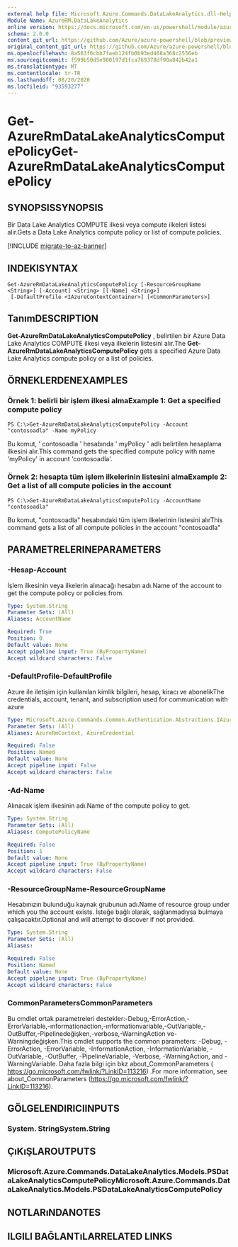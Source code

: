 ```yaml
---
external help file: Microsoft.Azure.Commands.DataLakeAnalytics.dll-Help.xml
Module Name: AzureRM.DataLakeAnalytics
online version: https://docs.microsoft.com/en-us/powershell/module/azurerm.datalakeanalytics/get-azurermdatalakeanalyticscomputepolicy
schema: 2.0.0
content_git_url: https://github.com/Azure/azure-powershell/blob/preview/src/ResourceManager/DataLakeAnalytics/Commands.DataLakeAnalytics/help/Get-AzureRmDataLakeAnalyticsComputePolicy.md
original_content_git_url: https://github.com/Azure/azure-powershell/blob/preview/src/ResourceManager/DataLakeAnalytics/Commands.DataLakeAnalytics/help/Get-AzureRmDataLakeAnalyticsComputePolicy.md
ms.openlocfilehash: 8a563f6cbb7faeb124fb0b93ed468a368c2556eb
ms.sourcegitcommit: f599b50d5e980197d1fca769378df90a842b42a1
ms.translationtype: MT
ms.contentlocale: tr-TR
ms.lasthandoff: 08/20/2020
ms.locfileid: "93593277"
---
```

# <span data-ttu-id="48b48-101">Get-AzureRmDataLakeAnalyticsComputePolicy</span><span class="sxs-lookup"><span data-stu-id="48b48-101">Get-AzureRmDataLakeAnalyticsComputePolicy</span></span>

## <span data-ttu-id="48b48-102">SYNOPSIS</span><span class="sxs-lookup"><span data-stu-id="48b48-102">SYNOPSIS</span></span>
<span data-ttu-id="48b48-103">Bir Data Lake Analytics COMPUTE ilkesi veya compute ilkeleri listesi alır.</span><span class="sxs-lookup"><span data-stu-id="48b48-103">Gets a Data Lake Analytics compute policy or list of compute policies.</span></span>

[!INCLUDE [migrate-to-az-banner](../../includes/migrate-to-az-banner.md)]

## <span data-ttu-id="48b48-104">INDEKI</span><span class="sxs-lookup"><span data-stu-id="48b48-104">SYNTAX</span></span>

```
Get-AzureRmDataLakeAnalyticsComputePolicy [-ResourceGroupName <String>] [-Account] <String> [[-Name] <String>]
 [-DefaultProfile <IAzureContextContainer>] [<CommonParameters>]
```

## <span data-ttu-id="48b48-105">Tanım</span><span class="sxs-lookup"><span data-stu-id="48b48-105">DESCRIPTION</span></span>
<span data-ttu-id="48b48-106">**Get-AzureRmDataLakeAnalyticsComputePolicy** , belirtilen bir Azure Data Lake Analytics COMPUTE ilkesi veya ilkelerin listesini alır.</span><span class="sxs-lookup"><span data-stu-id="48b48-106">The **Get-AzureRmDataLakeAnalyticsComputePolicy** gets a specified Azure Data Lake Analytics compute policy or a list of policies.</span></span>

## <span data-ttu-id="48b48-107">ÖRNEKLERDEN</span><span class="sxs-lookup"><span data-stu-id="48b48-107">EXAMPLES</span></span>

### <span data-ttu-id="48b48-108">Örnek 1: belirli bir işlem ilkesi alma</span><span class="sxs-lookup"><span data-stu-id="48b48-108">Example 1: Get a specified compute policy</span></span>
```
PS C:\>Get-AzureRmDataLakeAnalyticsComputePolicy -Account "contosoadla" -Name myPolicy
```

<span data-ttu-id="48b48-109">Bu komut, ' contosoadla ' hesabında ' myPolicy ' adlı belirtilen hesaplama ilkesini alır.</span><span class="sxs-lookup"><span data-stu-id="48b48-109">This command gets the specified compute policy with name 'myPolicy' in account 'contosoadla'.</span></span>

### <span data-ttu-id="48b48-110">Örnek 2: hesapta tüm işlem ilkelerinin listesini alma</span><span class="sxs-lookup"><span data-stu-id="48b48-110">Example 2: Get a list of all compute policies in the account</span></span>
```
PS C:\>Get-AzureRmDataLakeAnalyticsComputePolicy -AccountName "contosoadla"
```

<span data-ttu-id="48b48-111">Bu komut, "contosoadla" hesabındaki tüm işlem ilkelerinin listesini alır</span><span class="sxs-lookup"><span data-stu-id="48b48-111">This command gets a list of all compute policies in the account "contosoadla"</span></span>

## <span data-ttu-id="48b48-112">PARAMETRELERINE</span><span class="sxs-lookup"><span data-stu-id="48b48-112">PARAMETERS</span></span>

### <span data-ttu-id="48b48-113">-Hesap</span><span class="sxs-lookup"><span data-stu-id="48b48-113">-Account</span></span>
<span data-ttu-id="48b48-114">İşlem ilkesinin veya ilkelerin alınacağı hesabın adı.</span><span class="sxs-lookup"><span data-stu-id="48b48-114">Name of the account to get the compute policy or policies from.</span></span>

```yaml
Type: System.String
Parameter Sets: (All)
Aliases: AccountName

Required: True
Position: 0
Default value: None
Accept pipeline input: True (ByPropertyName)
Accept wildcard characters: False
```

### <span data-ttu-id="48b48-115">-DefaultProfile</span><span class="sxs-lookup"><span data-stu-id="48b48-115">-DefaultProfile</span></span>
<span data-ttu-id="48b48-116">Azure ile iletişim için kullanılan kimlik bilgileri, hesap, kiracı ve abonelik</span><span class="sxs-lookup"><span data-stu-id="48b48-116">The credentials, account, tenant, and subscription used for communication with azure</span></span>

```yaml
Type: Microsoft.Azure.Commands.Common.Authentication.Abstractions.IAzureContextContainer
Parameter Sets: (All)
Aliases: AzureRmContext, AzureCredential

Required: False
Position: Named
Default value: None
Accept pipeline input: False
Accept wildcard characters: False
```

### <span data-ttu-id="48b48-117">-Ad</span><span class="sxs-lookup"><span data-stu-id="48b48-117">-Name</span></span>
<span data-ttu-id="48b48-118">Alınacak işlem ilkesinin adı.</span><span class="sxs-lookup"><span data-stu-id="48b48-118">Name of the compute policy to get.</span></span>

```yaml
Type: System.String
Parameter Sets: (All)
Aliases: ComputePolicyName

Required: False
Position: 1
Default value: None
Accept pipeline input: True (ByPropertyName)
Accept wildcard characters: False
```

### <span data-ttu-id="48b48-119">-ResourceGroupName</span><span class="sxs-lookup"><span data-stu-id="48b48-119">-ResourceGroupName</span></span>
<span data-ttu-id="48b48-120">Hesabınızın bulunduğu kaynak grubunun adı.</span><span class="sxs-lookup"><span data-stu-id="48b48-120">Name of resource group under which you the account exists.</span></span>
<span data-ttu-id="48b48-121">İsteğe bağlı olarak, sağlanmadıysa bulmaya çalışacaktır.</span><span class="sxs-lookup"><span data-stu-id="48b48-121">Optional and will attempt to discover if not provided.</span></span>

```yaml
Type: System.String
Parameter Sets: (All)
Aliases:

Required: False
Position: Named
Default value: None
Accept pipeline input: True (ByPropertyName)
Accept wildcard characters: False
```

### <span data-ttu-id="48b48-122">CommonParameters</span><span class="sxs-lookup"><span data-stu-id="48b48-122">CommonParameters</span></span>
<span data-ttu-id="48b48-123">Bu cmdlet ortak parametreleri destekler:-Debug,-ErrorAction,-ErrorVariable,-ınformationaction,-ınformationvariable,-OutVariable,-OutBuffer,-Pipelinedeğişken,-verbose,-WarningAction ve-Warningdeğişken.</span><span class="sxs-lookup"><span data-stu-id="48b48-123">This cmdlet supports the common parameters: -Debug, -ErrorAction, -ErrorVariable, -InformationAction, -InformationVariable, -OutVariable, -OutBuffer, -PipelineVariable, -Verbose, -WarningAction, and -WarningVariable.</span></span> <span data-ttu-id="48b48-124">Daha fazla bilgi için bkz about_CommonParameters ( https://go.microsoft.com/fwlink/?LinkID=113216) .</span><span class="sxs-lookup"><span data-stu-id="48b48-124">For more information, see about_CommonParameters (https://go.microsoft.com/fwlink/?LinkID=113216).</span></span>

## <span data-ttu-id="48b48-125">GÖLGELENDIRICI</span><span class="sxs-lookup"><span data-stu-id="48b48-125">INPUTS</span></span>

### <span data-ttu-id="48b48-126">System. String</span><span class="sxs-lookup"><span data-stu-id="48b48-126">System.String</span></span>

## <span data-ttu-id="48b48-127">ÇıKıŞLAR</span><span class="sxs-lookup"><span data-stu-id="48b48-127">OUTPUTS</span></span>

### <span data-ttu-id="48b48-128">Microsoft.Azure.Commands.DataLakeAnalytics.Models.PSDataLakeAnalyticsComputePolicy</span><span class="sxs-lookup"><span data-stu-id="48b48-128">Microsoft.Azure.Commands.DataLakeAnalytics.Models.PSDataLakeAnalyticsComputePolicy</span></span>

## <span data-ttu-id="48b48-129">NOTLARıNDA</span><span class="sxs-lookup"><span data-stu-id="48b48-129">NOTES</span></span>

## <span data-ttu-id="48b48-130">ILGILI BAĞLANTıLAR</span><span class="sxs-lookup"><span data-stu-id="48b48-130">RELATED LINKS</span></span>
